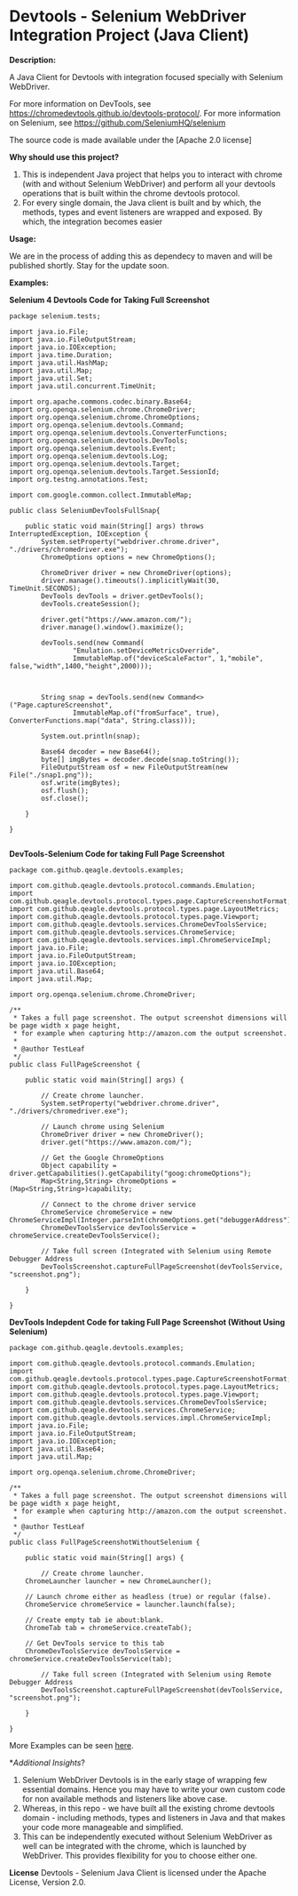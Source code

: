 # Devtools - Selenium WebDriver Integration Project (Java Client)


**Description:**

A Java Client for Devtools with integration focused specially with Selenium WebDriver. 

For more information on DevTools, see https://chromedevtools.github.io/devtools-protocol/.
For more information on Selenium, see https://github.com/SeleniumHQ/selenium

The source code is made available under the [Apache 2.0 license]


**Why should use this project?**

1) This is independent Java project that helps you to interact with chrome (with and without Selenium WebDriver) and perform all your devtools operations that is built within the chrome devtools protocol.
2) For every single domain, the Java client is built and by which, the methods, types and event listeners are wrapped and exposed. By which, the integration becomes easier 

**Usage:**

We are in the process of adding this as dependecy to maven and will be published shortly. Stay for the update soon.

**Examples:**

**Selenium 4 Devtools Code for Taking Full Screenshot**


```
package selenium.tests;

import java.io.File;
import java.io.FileOutputStream;
import java.io.IOException;
import java.time.Duration;
import java.util.HashMap;
import java.util.Map;
import java.util.Set;
import java.util.concurrent.TimeUnit;

import org.apache.commons.codec.binary.Base64;
import org.openqa.selenium.chrome.ChromeDriver;
import org.openqa.selenium.chrome.ChromeOptions;
import org.openqa.selenium.devtools.Command;
import org.openqa.selenium.devtools.ConverterFunctions;
import org.openqa.selenium.devtools.DevTools;
import org.openqa.selenium.devtools.Event;
import org.openqa.selenium.devtools.Log;
import org.openqa.selenium.devtools.Target;
import org.openqa.selenium.devtools.Target.SessionId;
import org.testng.annotations.Test;

import com.google.common.collect.ImmutableMap;

public class SeleniumDevToolsFullSnap{

	public static void main(String[] args) throws InterruptedException, IOException {
		System.setProperty("webdriver.chrome.driver", "./drivers/chromedriver.exe");
		ChromeOptions options = new ChromeOptions();

		ChromeDriver driver = new ChromeDriver(options);
		driver.manage().timeouts().implicitlyWait(30, TimeUnit.SECONDS);
		DevTools devTools = driver.getDevTools();
		devTools.createSession();

		driver.get("https://www.amazon.com/");
		driver.manage().window().maximize();
		
		devTools.send(new Command(
				"Emulation.setDeviceMetricsOverride",
				ImmutableMap.of("deviceScaleFactor", 1,"mobile", false,"width",1400,"height",2000)));



		String snap = devTools.send(new Command<>("Page.captureScreenshot",
				ImmutableMap.of("fromSurface", true), ConverterFunctions.map("data", String.class)));

		System.out.println(snap);

		Base64 decoder = new Base64();
		byte[] imgBytes = decoder.decode(snap.toString());
		FileOutputStream osf = new FileOutputStream(new File("./snap1.png"));
		osf.write(imgBytes);
		osf.flush();
		osf.close();

	}

}


```

**DevTools-Selenium Code for taking Full Page Screenshot**

```
package com.github.qeagle.devtools.examples;

import com.github.qeagle.devtools.protocol.commands.Emulation;
import com.github.qeagle.devtools.protocol.types.page.CaptureScreenshotFormat;
import com.github.qeagle.devtools.protocol.types.page.LayoutMetrics;
import com.github.qeagle.devtools.protocol.types.page.Viewport;
import com.github.qeagle.devtools.services.ChromeDevToolsService;
import com.github.qeagle.devtools.services.ChromeService;
import com.github.qeagle.devtools.services.impl.ChromeServiceImpl;
import java.io.File;
import java.io.FileOutputStream;
import java.io.IOException;
import java.util.Base64;
import java.util.Map;

import org.openqa.selenium.chrome.ChromeDriver;

/**
 * Takes a full page screenshot. The output screenshot dimensions will be page width x page height,
 * for example when capturing http://amazon.com the output screenshot.
 *
 * @author TestLeaf
 */
public class FullPageScreenshot {

	public static void main(String[] args) {

		// Create chrome launcher.
		System.setProperty("webdriver.chrome.driver", "./drivers/chromedriver.exe");

		// Launch chrome using Selenium
		ChromeDriver driver = new ChromeDriver();
		driver.get("https://www.amazon.com/");

		// Get the Google ChromeOptions
		Object capability = driver.getCapabilities().getCapability("goog:chromeOptions");
		Map<String,String> chromeOptions = (Map<String,String>)capability;

		// Connect to the chrome driver service
		ChromeService chromeService = new ChromeServiceImpl(Integer.parseInt(chromeOptions.get("debuggerAddress").replaceAll("\\D","")));	
		ChromeDevToolsService devToolsService = chromeService.createDevToolsService();

		// Take full screen (Integrated with Selenium using Remote Debugger Address
		DevToolsScreenshot.captureFullPageScreenshot(devToolsService, "screenshot.png");

	}

}

```

**DevTools Indepdent Code for taking Full Page Screenshot (Without Using Selenium)**

```
package com.github.qeagle.devtools.examples;

import com.github.qeagle.devtools.protocol.commands.Emulation;
import com.github.qeagle.devtools.protocol.types.page.CaptureScreenshotFormat;
import com.github.qeagle.devtools.protocol.types.page.LayoutMetrics;
import com.github.qeagle.devtools.protocol.types.page.Viewport;
import com.github.qeagle.devtools.services.ChromeDevToolsService;
import com.github.qeagle.devtools.services.ChromeService;
import com.github.qeagle.devtools.services.impl.ChromeServiceImpl;
import java.io.File;
import java.io.FileOutputStream;
import java.io.IOException;
import java.util.Base64;
import java.util.Map;

import org.openqa.selenium.chrome.ChromeDriver;

/**
 * Takes a full page screenshot. The output screenshot dimensions will be page width x page height,
 * for example when capturing http://amazon.com the output screenshot.
 *
 * @author TestLeaf
 */
public class FullPageScreenshotWithoutSelenium {

	public static void main(String[] args) {

		// Create chrome launcher.
    ChromeLauncher launcher = new ChromeLauncher();

    // Launch chrome either as headless (true) or regular (false).
    ChromeService chromeService = launcher.launch(false);

    // Create empty tab ie about:blank.
    ChromeTab tab = chromeService.createTab();

    // Get DevTools service to this tab
    ChromeDevToolsService devToolsService = chromeService.createDevToolsService(tab);

		// Take full screen (Integrated with Selenium using Remote Debugger Address
		DevToolsScreenshot.captureFullPageScreenshot(devToolsService, "screenshot.png");

	}

}

```

More Examples can be seen [here](https://github.com/testleaf-software/devtools-selenium/tree/master/ChromeDevTools/src/test/java/com/github/qeagle/devtools/examples). 


**Additional Insights*?

1) Selenium WebDriver Devtools is in the early stage of wrapping few essential domains. Hence you may have to write your own custom code for non available methods and listeners like above case. 
2) Whereas, in this repo - we have built all the existing chrome devtools domain - including methods, types and listeners in Java and that makes your code more manageable and simplified.
3) This can be independently executed without Selenium WebDriver as well can be integrated with the chrome, which is launched by WebDriver. This provides flexibility for you to choose either one.

**License**
Devtools - Selenium Java Client is licensed under the Apache License, Version 2.0. 
